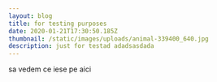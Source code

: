 ```yaml
---
layout: blog
title: for testing purposes
date: 2020-01-21T17:30:50.185Z
thumbnail: /static/images/uploads/animal-339400_640.jpg
description: just for testad adadsasdada
---
```

sa vedem ce iese pe aici
